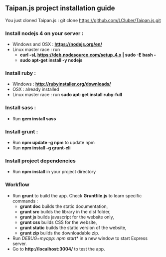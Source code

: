 ## Taipan.js project installation guide

You just cloned Taipan.js : git clone https://github.com/LCluber/Taipan.js.git

### Install nodejs 4 on your server :
  - Windows and OSX : **https://nodejs.org/en/**
  - Linux master race : run
    - **curl -sL https://deb.nodesource.com/setup_4.x | sudo -E bash -**
    - **sudo apt-get install -y nodejs**


### Install ruby :
  - Windows : **http://rubyinstaller.org/downloads/**
  - OSX : already installed
  - Linux master race : run **sudo apt-get install ruby-full**


### Install sass :
  - Run **gem install sass**


### Install grunt :
  - Run **npm update -g npm** to update npm
  - Run **npm install -g grunt-cli**


### Install project dependencies
  - Run **npm install** in your project directory


### Workflow
  - Run **grunt** to build the app. Check **Gruntfile.js** to learn specific commands :
    - **grunt doc** builds the static documentation,
    - **grunt src** builds the library in the dist folder,
    - **grunt js** builds javascript for the website only,
    - **grunt css** builds CSS for the website,
    - **grunt static** builds the static version of the website,
    - **grunt zip** builds the downloadable zip.
  - Run **DEBUG=myapp:* npm start** in a new window to start Express server.
  - Go to **http://localhost:3004/** to test the app.
